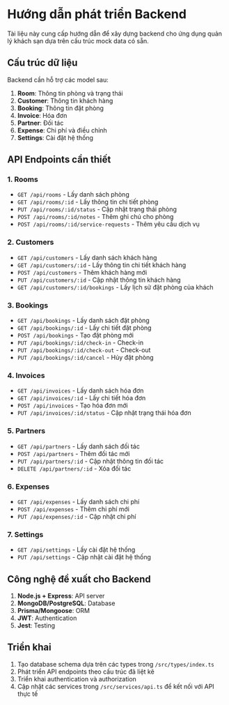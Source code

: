 # Hướng dẫn phát triển Backend

Tài liệu này cung cấp hướng dẫn để xây dựng backend cho ứng dụng quản lý khách sạn dựa trên cấu trúc mock data có sẵn.

## Cấu trúc dữ liệu

Backend cần hỗ trợ các model sau:

1. **Room**: Thông tin phòng và trạng thái
2. **Customer**: Thông tin khách hàng
3. **Booking**: Thông tin đặt phòng
4. **Invoice**: Hóa đơn
5. **Partner**: Đối tác
6. **Expense**: Chi phí và điều chỉnh
7. **Settings**: Cài đặt hệ thống

## API Endpoints cần thiết

### 1. Rooms

- `GET /api/rooms` - Lấy danh sách phòng
- `GET /api/rooms/:id` - Lấy thông tin chi tiết phòng
- `PUT /api/rooms/:id/status` - Cập nhật trạng thái phòng
- `POST /api/rooms/:id/notes` - Thêm ghi chú cho phòng
- `POST /api/rooms/:id/service-requests` - Thêm yêu cầu dịch vụ

### 2. Customers

- `GET /api/customers` - Lấy danh sách khách hàng
- `GET /api/customers/:id` - Lấy thông tin chi tiết khách hàng
- `POST /api/customers` - Thêm khách hàng mới
- `PUT /api/customers/:id` - Cập nhật thông tin khách hàng
- `GET /api/customers/:id/bookings` - Lấy lịch sử đặt phòng của khách

### 3. Bookings

- `GET /api/bookings` - Lấy danh sách đặt phòng
- `GET /api/bookings/:id` - Lấy chi tiết đặt phòng
- `POST /api/bookings` - Tạo đặt phòng mới
- `PUT /api/bookings/:id/check-in` - Check-in
- `PUT /api/bookings/:id/check-out` - Check-out
- `PUT /api/bookings/:id/cancel` - Hủy đặt phòng

### 4. Invoices

- `GET /api/invoices` - Lấy danh sách hóa đơn
- `GET /api/invoices/:id` - Lấy chi tiết hóa đơn
- `POST /api/invoices` - Tạo hóa đơn mới
- `PUT /api/invoices/:id/status` - Cập nhật trạng thái hóa đơn

### 5. Partners

- `GET /api/partners` - Lấy danh sách đối tác
- `POST /api/partners` - Thêm đối tác mới
- `PUT /api/partners/:id` - Cập nhật thông tin đối tác
- `DELETE /api/partners/:id` - Xóa đối tác

### 6. Expenses

- `GET /api/expenses` - Lấy danh sách chi phí
- `POST /api/expenses` - Thêm chi phí mới
- `PUT /api/expenses/:id` - Cập nhật chi phí

### 7. Settings

- `GET /api/settings` - Lấy cài đặt hệ thống
- `PUT /api/settings` - Cập nhật cài đặt hệ thống

## Công nghệ đề xuất cho Backend

1. **Node.js + Express**: API server
2. **MongoDB/PostgreSQL**: Database
3. **Prisma/Mongoose**: ORM
4. **JWT**: Authentication
5. **Jest**: Testing

## Triển khai

1. Tạo database schema dựa trên các types trong `/src/types/index.ts`
2. Phát triển API endpoints theo cấu trúc đã liệt kê
3. Triển khai authentication và authorization
4. Cập nhật các services trong `/src/services/api.ts` để kết nối với API thực tế
